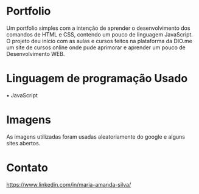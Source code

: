 # Portfolio
Um portfolio simples com a intenção de aprender o desenvolvimento dos comandos de HTML e CSS, contendo um pouco de linguagem JavaScript. O projeto deu início com as aulas e cursos feitos na plataforma da DIO.me um site de cursos online onde pude aprimorar e aprender um pouco de Desenvolvimento WEB.

# Linguagem de programação Usado
•	JavaScript

<script type="text/javascript">
        window.addEventListener('scroll', function(){
            var header = document.querySelector('header');
            header.classList.toggle('sticky', window.scrollY > 0);
        });
        function toggleMenu(){
            var menuToggle = document.querySelector('.toggle');
            var menu = document.querySelector('.menu');
            menuToggle.classList.toggle('active');
            menu.classList.toggle('active');
        }
    </script>

# Imagens

As imagens utilizadas foram usadas aleatoriamente do google e alguns sites abertos.

# Contato

https://www.linkedin.com/in/maria-amanda-silva/
